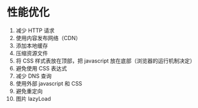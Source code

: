 # 性能优化
1. 减少 HTTP 请求
2. 使用内容发布网络（CDN）
3. 添加本地缓存
4. 压缩资源文件
5. 将 CSS 样式表放在顶部，把 javascript 放在底部（浏览器的运行机制决定）
6. 避免使用 CSS 表达式
7. 减少 DNS 查询
8. 使用外部 javascript 和 CSS
9. 避免重定向
10. 图片 lazyLoad
